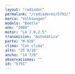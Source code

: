 ```yaml
---
layout: "radiador"
permalink: "/radiadores/5791/"
marca: "Volkswagen"
modelo: "Beetle"
ano: "2008"
motor: "L4 2.0,2.5"
transmision: "Automática"
parte: "M-926"
clima: "Con clima"
alto: "25 9/16"
ancho: "14 7/8"
observaciones: ""
id: "5791"
---
```


